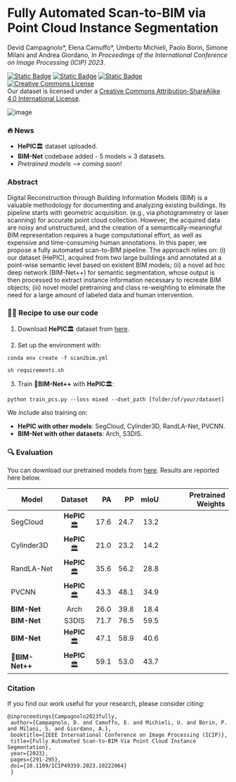 # Fully Automated Scan-to-BIM via Point Cloud Instance Segmentation

Devid Campagnolo*, Elena Camuffo*, Umberto Michieli, Paolo Borin, Simone Milani and Andrea Giordano, _In Proceedings of the International Conference on Image Processing (ICIP) 2023_. 

[![Static Badge](https://img.shields.io/badge/dataset-brightgreen?style=for-the-badge&labelColor=white)](https://drive.google.com/drive/u/3/folders/1NmRegFS9HQQx7IJ7Klpn8mgWbW6bv9Eo)
[![Static Badge](https://img.shields.io/badge/paper-lightblue?style=for-the-badge&labelColor=white)](https://ieeexplore.ieee.org/abstract/document/10222064)
[![Static Badge](https://img.shields.io/badge/presentation-orange?style=for-the-badge&labelColor=white)](https://github.com/LTTM/Scan-to-BIM/files/12861649/Fully-Automated.Scan-to-BIM.via.Point.Cloud.Instance.Segmentation.Base.pdf)
<a rel="license" href="http://creativecommons.org/licenses/by-sa/4.0/"><img alt="Creative Commons License" style="border-width:0" src="https://i.creativecommons.org/l/by-sa/4.0/88x31.png" /></a><br />Our dataset is licensed under a <a rel="license" href="http://creativecommons.org/licenses/by-sa/4.0/">Creative Commons Attribution-ShareAlike 4.0 International License</a>.

![image](https://github.com/LTTM/Scan-to-BIM/assets/63043735/d7bec320-4277-494c-8da1-5bfcf3469458)

### 🔥 News
- **HePIC**🏛️ dataset uploaded.
- **BIM-Net** codebase added - 5 models $\times$ 3 datasets.
- *Pretrained models --> coming soon!*

### Abstract 

Digital Reconstruction through Building Information Models (BIM) is a valuable methodology for documenting and analyzing existing buildings. Its pipeline starts with geometric acquisition. (e.g., via photogrammetry or laser scanning) for accurate point cloud collection. However, the acquired data are noisy and unstructured, and the creation of a semantically-meaningful BIM representation requires a huge computational effort, as well as expensive and time-consuming human annotations. In this paper, we propose a fully automated scan-to-BIM pipeline. The approach relies on: (i) our dataset (HePIC), acquired from two large buildings and annotated at a point-wise semantic level based on existent BIM models; (ii) a novel ad hoc deep network (BIM-Net++) for semantic segmentation, whose output is then processed to extract instance information necessary to recreate BIM objects; (iii) novel model pretraining and class re-weighting to eliminate the need for a large amount of labeled data and human intervention.

### 👩‍🍳 Recipe to use our code

1) Download **HePIC**🏛️ dataset from [here](https://drive.google.com/drive/u/3/folders/1NmRegFS9HQQx7IJ7Klpn8mgWbW6bv9Eo).

2) Set up the environment with:
 ```
conda env create -f scan2bim.yml

sh requirements.sh
 ```

 3) Train 🚀**BIM-Net++** with **HePIC**🏛️:
  ```
python train_pcs.py --loss mixed --dset_path [folder/of/your/dataset]
 ```

We include also training on:
- **HePIC with other models**: SegCloud, Cylinder3D, RandLA-Net, PVCNN.
- **BIM-Net with other datasets**: Arch, S3DIS.


### 🔍 Evaluation
You can download our pretrained models from [here]().
Results are reported here below.

| Model |    Dataset    |  PA |  PP | mIoU | Pretrained Weights |
|-------|:-------------:|-----:|-----:|-----:|---:|
SegCloud | **HePIC**🏛️ | 17.6 | 24.7| 13.2 |
Cylinder3D | **HePIC**🏛️ | 21.0 | 23.2 | 14.2 |
RandLA-Net | **HePIC**🏛️ |  35.6 | 56.2 | 28.8 |
PVCNN | **HePIC**🏛️ | 43.3 | 48.1 | 34.9 |
**BIM-Net** |  Arch | 26.0 | 39.8 | 18.4 |
**BIM-Net** |  S3DIS | 71.7 | 76.5 | 59.5 |
**BIM-Net** | **HePIC**🏛️ | 47.1 | 58.9 | 40.6 |
🚀**BIM-Net++** | **HePIC**🏛️ | 59.1 | 53.0 | 43.7 |

### Citation
If you find our work useful for your research, please consider citing:

 ```
@inproceedings{Campagnolo2023fully,
  author={Campagnolo, D. and Camuffo, E. and Michieli, U. and Borin, P. and Milani, S. and Giordano, A.},
  booktitle={IEEE International Conference on Image Processing (ICIP)}, 
  title={Fully Automated Scan-to-BIM Via Point Cloud Instance Segmentation}, 
  year={2023},
  pages={291-295},
  doi={10.1109/ICIP49359.2023.10222064}
  }
 ```
